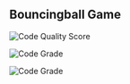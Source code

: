  ## Bouncingball Game
 
 ![Code Quality Score](https://api.codiga.io/project/29857/score/svg)
 
 
![Code Grade](https://api.codiga.io/project/29857/status/svg)


![Code Grade](https://img.shields.io/github/languages/code-size/Rohitpatil2000/M1_Game_bouncingball)




